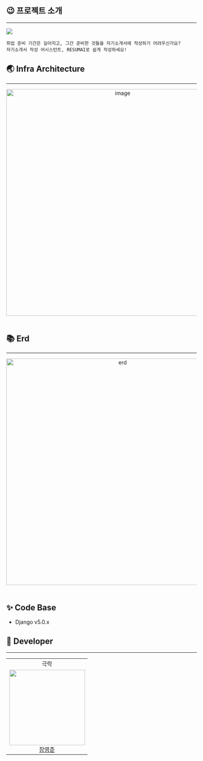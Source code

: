 ## 😉 프로젝트 소개

<hr>
<img src="https://github.com/resum-ai/resumai-server/assets/82500463/6cd00da1-03f4-43bf-a608-f270eea37aa1"/>

```
취업 준비 기간은 길어지고, 그간 준비한 것들을 자기소개서에 작성하기 어려우신가요?
자기소개서 작성 어시스턴트, RESUMAI로 쉽게 작성하세요!
```

## 🌏 Infra Architecture

<hr>
<div align="center">
    <img width="600" alt="image" src="https://github.com/resum-ai/resumai-server/assets/82500463/f6d49d0e-0b57-429f-bcfa-c3a2dd018fa9">
</div>
<br>

## 📚 Erd

<hr>
<div align="center">
    <img width="600"  alt="erd" src="https://github.com/resum-ai/resumai-server/assets/82500463/5c07d6ed-229b-4397-b15b-833922b73805">
</div>
<br>

## ✨ Code Base

- Django v5.0.x

## 🙋 Developer

<hr>

<table style="font-size: 15px">
<tr align="center">
    <td>극락</td>
</tr>

<tr>
  <td align=center>
    <a href="https://github.com/yjoonjang">
        <img src="https://github.com/resum-ai/resumai-server/assets/82500463/6c771abb-f577-4941-ab91-ef4f0ce9edbd" width="200px"/>
        <br/>
        장영준
    </a>
  </td>
</tr>
</table>
<br>

